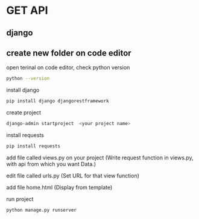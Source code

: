 # GET API
## django
## create new folder on code editor



open terinal on code editor, check python version
```bash
python --version
```
install django
```bash
pip install django djangorestframework
```

create project
```bash
django-admin startproject  <your project name>
```



install requests
```bash
pip install requests
```
add file called views.py on your project (Write request function in views.py, with api
from which you want Data.)

edit file called urls.py (Set URL for that view function)

add file home.html (Display from template)

run project
```bash
python manage.py runserver
```
